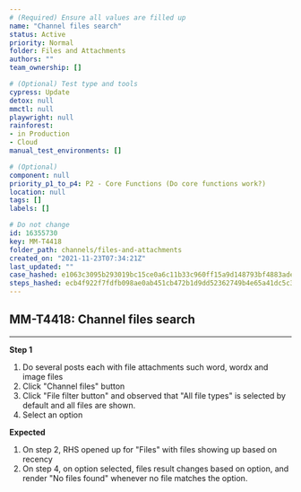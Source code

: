 ```yaml
---
# (Required) Ensure all values are filled up
name: "Channel files search"
status: Active
priority: Normal
folder: Files and Attachments
authors: ""
team_ownership: []

# (Optional) Test type and tools
cypress: Update
detox: null
mmctl: null
playwright: null
rainforest: 
- in Production
- Cloud
manual_test_environments: []

# (Optional)
component: null
priority_p1_to_p4: P2 - Core Functions (Do core functions work?)
location: null
tags: []
labels: []

# Do not change
id: 16355730
key: MM-T4418
folder_path: channels/files-and-attachments
created_on: "2021-11-23T07:34:21Z"
last_updated: ""
case_hashed: e1063c3095b293019bc15ce0a6c11b33c960ff15a9d148793bf4883ade918b3a35514b49879e242e85b7e8018e84f48c
steps_hashed: ecb4f922f7fdfb098ae0ab451cb472b1d9dd52362749b4e65a41dc5c3024863a63a2e044c7de47adeba8b2f329de7da4
---
```


## MM-T4418: Channel files search

---

**Step 1**

1. Do several posts each with file attachments such word, wordx and image files
2. Click "Channel files" button
3. Click "File filter button" and observed that "All file types" is selected by default and all files are shown.
4. Select an option

**Expected**

1. On step 2, RHS opened up for "Files" with files showing up based on recency
2. On step 4, on option selected, files result changes based on option, and render "No files found" whenever no file matches the option.
